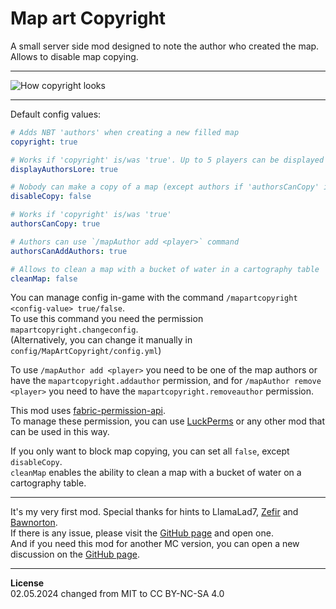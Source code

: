 # Map art Copyright
A small server side mod designed to note the author who created the map. Allows to disable map copying.
***
![How copyright looks](https://cdn.modrinth.com/data/oI6kpFqG/images/06b8185f18d6da844fa0b8c1ce2ded71dc2bfbde.png)
***
Default config values:
```yaml
# Adds NBT 'authors' when creating a new filled map
copyright: true

# Works if 'copyright' is/was 'true'. Up to 5 players can be displayed in a map lore
displayAuthorsLore: true

# Nobody can make a copy of a map (except authors if 'authorsCanCopy' is 'true')
disableCopy: false

# Works if 'copyright' is/was 'true'
authorsCanCopy: true

# Authors can use `/mapAuthor add <player>` command
authorsCanAddAuthors: true

# Allows to clean a map with a bucket of water in a cartography table
cleanMap: false
```

You can manage config in-game with the command `/mapartcopyright <config-value> true/false`. <br>
To use this command you need the permission `mapartcopyright.changeconfig`. <br>
(Alternatively, you can change it manually in `config/MapArtCopyright/config.yml`)

To use `/mapAuthor add <player>` you need to be one of the map authors or have the `mapartcopyright.addauthor` permission, and for `/mapAuthor remove <player>` you need to have the `mapartcopyright.removeauthor` permission.<br>

This mod uses [fabric-permission-api](https://github.com/lucko/fabric-permissions-api/). <br>
To manage these permission, you can use [LuckPerms](https://modrinth.com/mod/luckperms) or any other mod that can be used in this way. <br>

If you only want to block map copying, you can set all `false`, except `disableCopy`.<br>
`cleanMap` enables the ability to clean a map with a bucket of water on a cartography table.

***
It's my very first mod. Special thanks for hints to LlamaLad7, [Zefir](https://modrinth.com/user/Stikulzon) and [Bawnorton](https://modrinth.com/user/Bawnorton). <br>
If there is any issue, please visit the [GitHub page](https://github.com/somykOS/Fabric-MapArtCopyright-1.20.X/issues) and open one. <br>
And if you need this mod for another MC version, you can open a new discussion on the [GitHub page](https://github.com/somykOS/Fabric-MapArtCopyright-1.20.X/discussions).
***
**License**<br>
02.05.2024 changed from MIT to CC BY-NC-SA 4.0
